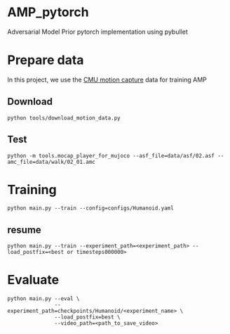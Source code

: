 # AMP_pytorch
Adversarial Model Prior pytorch implementation using pybullet


# Prepare data

In this project, we use the [CMU motion capture](http://mocap.cs.cmu.edu/) data for training AMP
## Download

```
python tools/download_motion_data.py
```
## Test

```
python -m tools.mocap_player_for_mujoco --asf_file=data/asf/02.asf --amc_file=data/walk/02_01.amc
```

# Training

``` 
python main.py --train --config=configs/Humanoid.yaml
```

## resume
```
python main.py --train --experiment_path=<experiment_path> --load_postfix=<best or timesteps000000>
```

# Evaluate 

```
python main.py --eval \
               --experiment_path=checkpoints/Humanoid/<experiment_name> \
               --load_postfix=best \
               --video_path=<path_to_save_video>
```